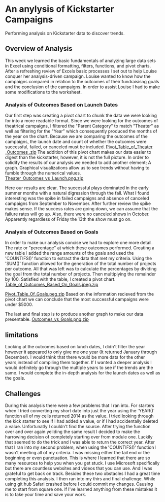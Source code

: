 # An anylysis of Kickstarter Campaigns
Performing  analysis on Kickstarter data to discover trends. 
## Overview of Analysis 
This week we learned the basic fundamentals of analyzing large data sets in Excel using conditional formatting, filters, functions, and pivot charts. After a refreshing review of Excels basic processes I set out to help Louise conquer her analysis-driven campaign. Louise wanted to know how the campaigns compared in relation to the outcomes of their fundraisisng goals and the conclusion of the campaigns. In order to assist Louise I had to make some modifications to the worksheet. 

### Analysis of Outcomes Based on Launch Dates
Our first step was creating a pivot chart to chunk the data we were looking for into a more readable format. Since we were looking for the outcomes of theatrical campaigns, I filtered the "Parent Category" to match "Theater" as well as filtering for the "Year" which consequently produced the months of the year on the chart. Because we are comparing the outcomes of the campaigns, the launch date and count of whether the outcomes were successful, failed, or canceled must be included. 
[Pivot_Table_of_Theater _Outcomes .zip](https://github.com/nalicia/Kicktstarter-Analysis/files/7614618/Pivot_Table_of_Theater._Outcomes.zip)
The addition of this pivot chart makes our data easier to digest than the kickstarter, however, it is not the full picture. In order to solidify the results of our analysis we needed to add another element; A graph. Graphical visualizations allow us to see trends without having to fumble through the numerical values. 
[Theater_Outcomes_vs_Launch.png.zip](https://github.com/nalicia/Kicktstarter-Analysis/files/7613997/Theater_Outcomes_vs_Launch.png.zip)

Here our results are clear. The successful plays dominated in the early summer months with a natural digression through the fall. What I found interesting was the spike in failed campaigns and absence of canceled campaigns from September to November. After further review the spike makes sense. If the success rates are going down, we can assume that the failure rates will go up. Also, there were no canceled shows in October. Apparently regardless of Friday the 13th the show must go on. 

### Analysis of Outcomes Based on Goals
In order to make our analysis concise we had to explore one more detail. The rate or "percentage" at which these outcomes performed. Creating a new table I added the range amounts of the goals and used the 'COUNTIFS()' function to extract the data that met my criteria. Using the 'SUM()' function allowed for the generation of the total number of projects per outcome. All that was left was to calculate the percentages by dividing the goal from the total number of projects. Then multiplying the remainder by 100. Satisfied with the table, I created a pivot chart.
[Table_of_Outcomes_Based_On_Goals.jpeg.zip](https://github.com/nalicia/Kicktstarter-Analysis/files/7614621/Table_of_Outcomes_Based_On_Goals.jpeg.zip)

[Pivot_Table_Of_Goals.peg.zip](https://github.com/nalicia/Kicktstarter-Analysis/files/7614619/Pivot_Table_Of_Goals.peg.zip)
Based on the information recieved from the pivot chart we can conclude that the most successful campaigns were under $5000. 

The last and final step is to produce another graph to make our data presentable. 
[Outcomes_vs_Goals.png.zip](https://github.com/nalicia/Kicktstarter-Analysis/files/7614609/Outcomes_vs_Goals.png.zip)

## limitations
Looking at the outcomes based on lunch dates, I didn't filter the year however it appeared to only give me one year (It returned January through December). I would think that there would be more data for the other years,instead of compiling them together. If I wanted a deeper analysis I would definitely go through the multiple years to see if the trends are the same. I would complete the in-depth analysis for the launch dates as well as the goals.

## Challenges
During this analysis there were a few problems that I ran into. For starters when I tried converting my short date into just the year using the 'YEAR()' function all of my cells returned 2014 as the value. I tried looking through the kick starter to see if I had added a value, or if I had accidentally deleted a value. Unfortunatly I couldn't find the source. After trying the function over and over again yeilding the same result I decided to make the harrowing decision of completely starting over from module one. Luckily that seemed to do the trick and I was able to return the correct year.  After that I ran into my second problem, when using the 'COUNTIFS()' function I wasn't meeting all of my criteria. I was missing either the tail end or the beginning or even punctuation. This is where I learned that there are so many resources to help you when you get stuck. I use Microsoft specifically but there are countless websites and videos that you can use. And I was grateful to get back on track. Besides these two obstacles I had a great time completing this analysis. I then ran into my thirs and final challenge.  While using git hub Safari crashed before I could commit my changes. Causing me to start from square one. If I've learned anything from these mistakes it is to take your time and save your work.

